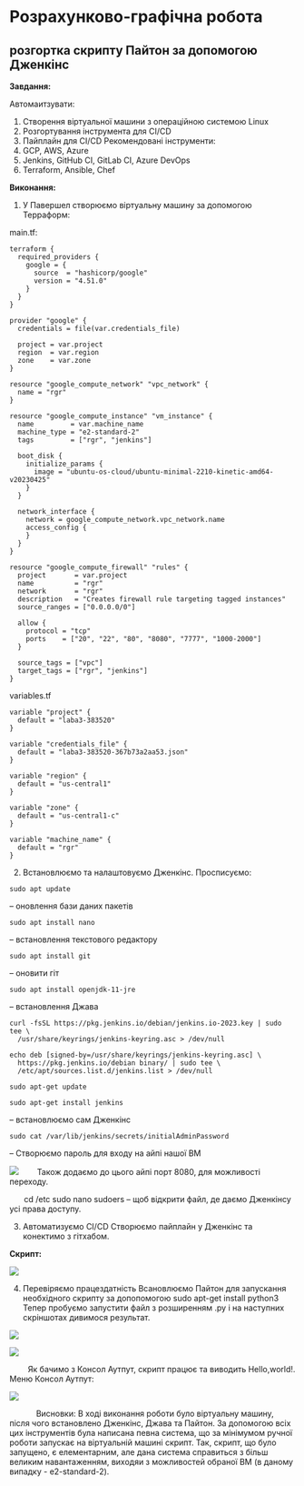 # Розрахунково-графічна робота
## розгортка скрипту Пайтон за допомогою Дженкінс

**Завдання:**

Автомаитзувати:
1. Створення віртуальної машини з операційною системою Linux
2. Розгортування інструмента для CI/CD
3. Пайплайн для CI/CD
Рекомендовані інструменти:
1. GCP, AWS, Azure
2. Jenkins, GitHub CI, GitLab CI, Azure DevOps
3. Terraform, Ansible, Chef

**Виконання:**
1. У Павершел створюємо віртуальну машину за допомогою Терраформ:

main.tf:
```
terraform {
  required_providers {
    google = {
      source  = "hashicorp/google"
      version = "4.51.0"
    }
  }
}

provider "google" {
  credentials = file(var.credentials_file)

  project = var.project
  region  = var.region
  zone    = var.zone
}

resource "google_compute_network" "vpc_network" {
  name = "rgr"
}

resource "google_compute_instance" "vm_instance" {
  name         = var.machine_name
  machine_type = "e2-standard-2"
  tags         = ["rgr", "jenkins"]

  boot_disk {
    initialize_params {
      image = "ubuntu-os-cloud/ubuntu-minimal-2210-kinetic-amd64-v20230425"
    }
  }

  network_interface {
    network = google_compute_network.vpc_network.name
    access_config {
    }
  }
}

resource "google_compute_firewall" "rules" {
  project       = var.project
  name          = "rgr"
  network       = "rgr"
  description   = "Creates firewall rule targeting tagged instances"
  source_ranges = ["0.0.0.0/0"]

  allow {
    protocol = "tcp"
    ports    = ["20", "22", "80", "8080", "7777", "1000-2000"]
  }

  source_tags = ["vpc"]
  target_tags = ["rgr", "jenkins"]
}
```

variables.tf
```
variable "project" {
  default = "laba3-383520"
}

variable "credentials_file" {
  default = "laba3-383520-367b73a2aa53.json"
}

variable "region" {
  default = "us-central1"
}

variable "zone" {
  default = "us-central1-c"
}

variable "machine_name" {
  default = "rgr"
}
```

2. Встановлюємо та налаштовуємо Дженкінс.
Просписуємо:
```
sudo apt update
```
 – оновлення бази даних пакетів 
```
sudo apt install nano
```
 – встановлення текстового редактору
```
sudo apt install git
```
 – оновити гіт
```
sudo apt install openjdk-11-jre
```
 – встановлення Джава
```
curl -fsSL https://pkg.jenkins.io/debian/jenkins.io-2023.key | sudo tee \
  /usr/share/keyrings/jenkins-keyring.asc > /dev/null

echo deb [signed-by=/usr/share/keyrings/jenkins-keyring.asc] \
  https://pkg.jenkins.io/debian binary/ | sudo tee \
  /etc/apt/sources.list.d/jenkins.list > /dev/null
```

```
sudo apt-get update
```

```
sudo apt-get install jenkins 
```
– встановлюємо сам Дженкінс

```
sudo cat /var/lib/jenkins/secrets/initialAdminPassword 
```
– Створюємо пароль для входу на айпі нашої ВМ 

![](photo5.jpg)
`    `Також додаємо до цього айпі порт 8080, для можливості переходу.


`   ` cd /etc
sudo nano sudoers – щоб відкрити файл, де даємо Дженкінсу усі права доступу.


3. Автоматизуємо CI/CD
Створюємо пайплайн у Дженкінс та конектимо з гітхабом.

**Скрипт:**


![](photo6.jpg)


4. Перевіряємо працездатність
Всановлюємо Пайтон для запускання необхідного скрипту за допопомогою sudo apt-get install python3
Тепер пробуємо запустити файл з розширенням .py і на наступних скріншотах дивимося результат.


![](photo7.jpg)


![](photo8.jpg)

`    ` Як бачимо з Консол Аутпут, скрипт працює та виводить Hello,world!.
Меню Консол Аутпут:


![](photo9.jpg)


`      ` Висновки: В ході виконання роботи було віртуальну машину, після чого встановлено Дженкінс, Джава та Пайтон.
 За допомогою всіх цих інструментів була написана певна система, що за мінімумом ручної роботи запускає на віртуальній машині скрипт.
 Так, скрипт, що було запущено, є елементарним, але дана система справиться з більш великим навантаженням, виходяи з можливостей обраної ВМ (в даному випадку - e2-standard-2).


